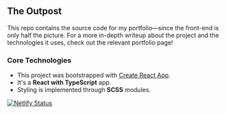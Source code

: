 ## The Outpost

This repo contains the source code for my portfolio&mdash;since the front-end is only half the picture. For a more in-depth writeup about the project and the technologies it uses, check out the relevant portfolio page!

### Core Technologies

- This project was bootstrapped with [Create React App](https://github.com/facebook/create-react-app).
- It's a **React with TypeScript** app.
- Styling is implemented through **SCSS** modules.

[![Netlify Status](https://api.netlify.com/api/v1/badges/6e2386ca-01cb-4bde-9c81-e77986bab213/deploy-status)](https://app.netlify.com/sites/eloquent-mayer-36428a/deploys)
